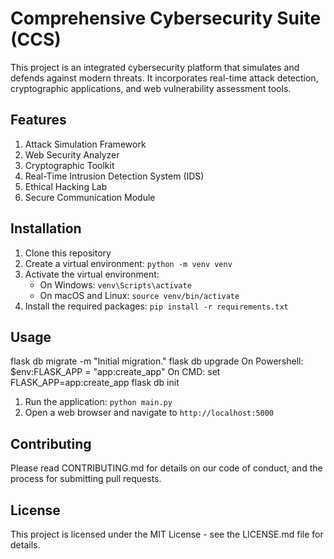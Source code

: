 # Comprehensive Cybersecurity Suite (CCS)

This project is an integrated cybersecurity platform that simulates and defends against modern threats. It incorporates real-time attack detection, cryptographic applications, and web vulnerability assessment tools.

## Features

1. Attack Simulation Framework
2. Web Security Analyzer
3. Cryptographic Toolkit
4. Real-Time Intrusion Detection System (IDS)
5. Ethical Hacking Lab
6. Secure Communication Module

## Installation

1. Clone this repository
2. Create a virtual environment: `python -m venv venv`
3. Activate the virtual environment:
   - On Windows: `venv\Scripts\activate`
   - On macOS and Linux: `source venv/bin/activate`
4. Install the required packages: `pip install -r requirements.txt`

## Usage

flask db migrate -m "Initial migration."
flask db upgrade
On Powershell: $env:FLASK_APP = "app:create_app" 
On CMD: set FLASK_APP=app:create_app
flask db init   
1. Run the application: `python main.py`
2. Open a web browser and navigate to `http://localhost:5000`

## Contributing

Please read CONTRIBUTING.md for details on our code of conduct, and the process for submitting pull requests.

## License

This project is licensed under the MIT License - see the LICENSE.md file for details.

